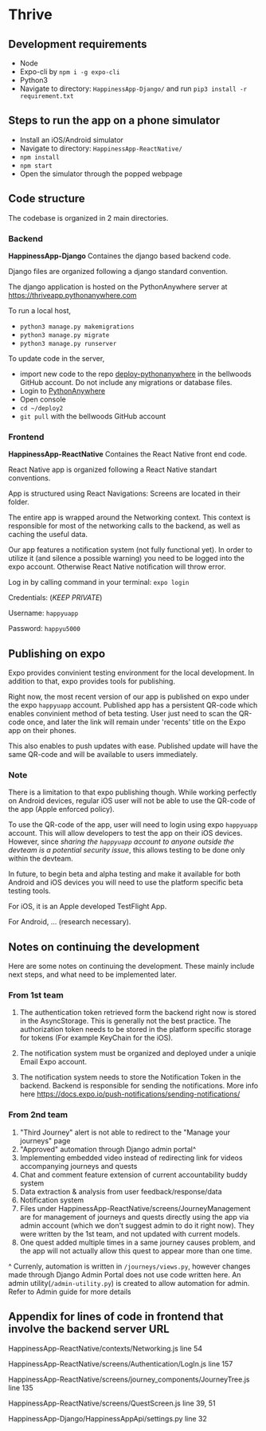 # Thrive

## Development requirements
* Node
* Expo-cli by `npm i -g expo-cli`
* Python3
* Navigate to directory: `HappinessApp-Django/` and run `pip3 install -r requirement.txt`

## Steps to run the app on a phone simulator
* Install an iOS/Android simulator
* Navigate to directory: `HappinessApp-ReactNative/`
* `npm install`
* `npm start`
* Open the simulator through the popped webpage

## Code structure 
The codebase is organized in 2 main directories.

### Backend

**HappinessApp-Django** Containes the django based backend code.

Django files are organized following a django standard convention.

The django application is hosted on the PythonAnywhere server at https://thriveapp.pythonanywhere.com

To run a local host,
* `python3 manage.py makemigrations`
* `python3 manage.py migrate`
* `python3 manage.py runserver`

To update code in the server,
- import new code to the repo [deploy-pythonanywhere](https://github.com/bellwoods/deploy-pythonanywhere) in the bellwoods GitHub account. Do not include any migrations or database files.
- Login to [PythonAnywhere](https://pythonanywhere.com)
- Open console
- `cd ~/deploy2`
- `git pull` with the bellwoods GitHub account

### Frontend

**HappinessApp-ReactNative** Containes the React Native front end code.

React Native app is organized following a React Native standart conventions.

App is structured using React Navigations: Screens are located in their folder.

The entire app is wrapped around the Networking context. This context is responsible for most of the networking calls to the backend, as well as caching the useful data.

Our app features a notification system (not fully functional yet). In order to utilize it (and silence a possible warning) you need to be logged into the expo account. Otherwise React Native notification will throw error.

Log in by calling command in your terminal: `expo login`

Credentials: (*KEEP PRIVATE*)

Username: `happyuapp`

Password: `happyu5000`

## Publishing on expo

Expo provides convinient testing environment for the local development. In addition to that, expo provides tools for publishing.

Right now, the most recent version of our app is published on expo under the expo `happyuapp` account. Published app has a persistent QR-code which enables convinient method of beta testing. User just need to scan the QR-code once, and later the link will remain under 'recents' title on the Expo app on their phones.

This also enables to push updates with ease. Published update will have the same QR-code and will be available to users immediately.

### Note

There is a limitation to that expo publishing though. While working perfectly on Android devices, regular iOS user will not be able to use the QR-code of the app (Apple enforced policy). 

To use the QR-code of the app, user will need to login using expo `happyuapp` account. This will allow developers to test the app on their iOS devices. However, since *sharing the `happyuapp` account to anyone outside the devteam is a potential security issue*, this allows testing to be done only within the devteam. 

In future, to begin beta and alpha testing and make it available for both Android and iOS devices you will need to use the platform specific beta testing tools.

For iOS, it is an Apple developed TestFlight App.

For Android, ... (research necessary).

## Notes on continuing the development

Here are some notes on continuing the development. These mainly include next steps, and what need to be implemented later.

### From 1st team

1. The authentication token retrieved form the backend right now is stored in the AsyncStorage. This is generally not the best practice. The authorization token needs to be stored in the platform specific storage for tokens (For example KeyChain for the iOS).

2. The notification system must be organized and deployed under a uniqie Email Expo account.

3. The notification system needs to store the Notification Token in the backend. Backend is responsible for sending the notifications. More info here https://docs.expo.io/push-notifications/sending-notifications/

### From 2nd team
1. "Third Journey" alert is not able to redirect to the "Manage your journeys" page
2. "Approved" automation through Django admin portal^
3. Implementing embedded video instead of redirecting link for videos accompanying journeys and quests
4. Chat and comment feature extension of current accountability buddy system
5. Data extraction & analysis from user feedback/response/data
6. Notification system
7. Files under HappinessApp-ReactNative/screens/JourneyManagement are for management of journeys and quests directly using the app via admin account (which we don't suggest admin to do it right now). They were written by the 1st team, and not updated with current models.
8. One quest added multiple times in a same journey causes problem, and the app will not actually allow this quest to appear more than one time.

^ Currenly, automation is written in `/journeys/views.py`, however changes made through Django Admin Portal does not use code written here. An admin utility(`/admin-utility.py`) is created to allow automation for admin. Refer to Admin guide for more details


## Appendix for lines of code in frontend that involve the backend server URL

HappinessApp-ReactNative/contexts/Networking.js  line 54

HappinessApp-ReactNative/screens/Authentication/LogIn.js line 157

HappinessApp-ReactNative/screens/journey_components/JourneyTree.js line 135

HappinessApp-ReactNative/screens/QuestScreen.js line 39, 51

HappinessApp-Django/HappinessAppApi/settings.py line 32
